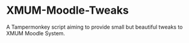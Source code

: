 # XMUM-Moodle-Tweaks
A Tampermonkey script aiming to provide small but beautiful tweaks to XMUM Moodle System.
